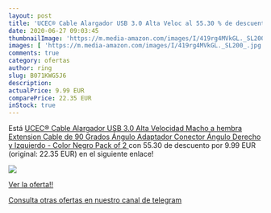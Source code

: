 ```yaml
---
layout: post
title: 'UCEC® Cable Alargador USB 3.0 Alta Veloc al 55.30 % de descuento'
date: 2020-06-27 09:03:45
thumbnailImage: 'https://m.media-amazon.com/images/I/419rg4MVkGL._SL200_.jpg'
images: [ 'https://m.media-amazon.com/images/I/419rg4MVkGL._SL200_.jpg' ]
comments: true
category: ofertas
author: ring
slug: B071KWG5J6
description:
actualPrice: 9.99 EUR
comparePrice: 22.35 EUR
inStock: true
---
```


Está [UCEC® Cable Alargador USB 3.0 Alta Velocidad Macho a hembra Extension Cable de 90 Grados Ángulo Adaptador Conector  Ángulo Derecho y Izquierdo - Color Negro  Pack of 2 ](https://www.amazon.com/dp/B071KWG5J6/?tag=redken08-20) con 55.30 de descuento por 9.99 EUR (original: 22.35 EUR) en el siguiente enlace!

[![](https://m.media-amazon.com/images/I/419rg4MVkGL._SL200_.jpg)](https://www.amazon.com/dp/B071KWG5J6/?tag=redken08-20)

[Ver la oferta!!](https://www.amazon.com/dp/B071KWG5J6/?tag=redken08-20)

[Consulta otras ofertas en nuestro canal de telegram](https://t.me/s/ofertas25)
